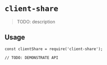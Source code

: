 # `client-share`

> TODO: description

## Usage

```
const clientShare = require('client-share');

// TODO: DEMONSTRATE API
```
